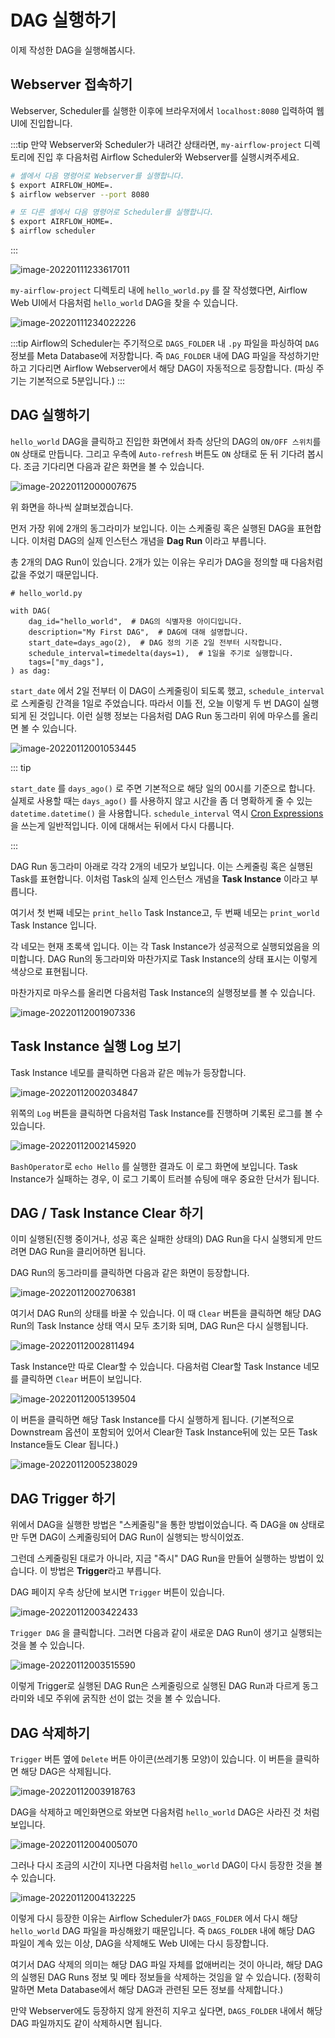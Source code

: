 # DAG 실행하기

이제 작성한 DAG을 실행해봅시다.


## Webserver 접속하기

Webserver, Scheduler를 실행한 이후에 브라우저에서 `localhost:8080` 입력하여 웹 UI에 진입합니다.

:::tip
만약 Webserver와 Scheduler가 내려간 상태라면, `my-airflow-project` 디렉토리에 진입 후 다음처럼 Airflow Scheduler와 Webserver를 실행시켜주세요.

```bash
# 셸에서 다음 명령어로 Webserver를 실행합니다.
$ export AIRFLOW_HOME=.
$ airflow webserver --port 8080

# 또 다른 셸에서 다음 명령어로 Scheduler를 실행합니다.
$ export AIRFLOW_HOME=.
$ airflow scheduler
```
:::

![image-20220111233617011](./image-20220111233617011.png)

`my-airflow-project` 디렉토리 내에 `hello_world.py` 를 잘 작성했다면, Airflow Web UI에서 다음처럼 `hello_world` DAG을 찾을 수 있습니다.

![image-20220111234022226](./image-20220111234022226.png)

:::tip
Airflow의 Scheduler는 주기적으로 `DAGS_FOLDER` 내 `.py` 파일을 파싱하여 `DAG` 정보를 Meta Database에 저장합니다.
즉 `DAG_FOLDER` 내에 DAG 파일을 작성하기만 하고 기다리면 Airflow Webserver에서 해당 DAG이 자동적으로 등장합니다. (파싱 주기는 기본적으로 5분입니다.)
:::

## DAG 실행하기

`hello_world` DAG을 클릭하고 진입한 화면에서 좌측 상단의 DAG의 `ON/OFF 스위치`를 `ON` 상태로 만듭니다.
그리고 우측에 `Auto-refresh` 버튼도 `ON` 상태로 둔 뒤 기다려 봅시다. 조금 기다리면 다음과 같은 화면을 볼 수 있습니다.

![image-20220112000007675](./image-20220112000007675.png)

위 화면을 하나씩 살펴보겠습니다.

먼저 가장 위에 2개의 동그라미가 보입니다. 이는 스케줄링 혹은 실행된 DAG을 표현합니다. 이처럼 DAG의 실제 인스턴스 개념을 **Dag Run** 이라고 부릅니다.

총 2개의 DAG Run이 있습니다. 2개가 있는 이유는 우리가 DAG을 정의할 때 다음처럼 값을 주었기 때문입니다.

```python{6-7}
# hello_world.py

with DAG(
    dag_id="hello_world",  # DAG의 식별자용 아이디입니다.
    description="My First DAG",  # DAG에 대해 설명합니다.
    start_date=days_ago(2),  # DAG 정의 기준 2일 전부터 시작합니다.
    schedule_interval=timedelta(days=1),  # 1일을 주기로 실행합니다.
    tags=["my_dags"],
) as dag:
```

`start_date` 에서 2일 전부터 이 DAG이 스케줄링이 되도록 했고, `schedule_interval` 로 스케줄링 간격을 1일로 주었습니다. 따라서 이틀 전, 오늘 이렇게 두 번 DAG이 실행되게 된 것입니다. 이런 실행 정보는 다음처럼 DAG Run 동그라미 위에 마우스를 올리면 볼 수 있습니다.

![image-20220112001053445](./image-20220112001053445.png)

::: tip

`start_date` 를 `days_ago()` 로 주면 기본적으로 해당 일의 00시를 기준으로 합니다.
실제로 사용할 때는 `days_ago()` 를 사용하지 않고 시간을 좀 더 명확하게 줄 수 있는 `datetime.datetime()` 을 사용합니다. `schedule_interval` 역시 [Cron Expressions](https://docs.oracle.com/cd/E12058_01/doc/doc.1014/e12030/cron_expressions.htm)을 쓰는게 일반적입니다. 이에 대해서는 뒤에서 다시 다룹니다.

:::

DAG Run 동그라미 아래로 각각 2개의 네모가 보입니다. 이는 스케줄링 혹은 실행된 Task를 표현합니다. 이처럼 Task의 실제 인스턴스 개념을 **Task Instance** 이라고 부릅니다.

여기서 첫 번째 네모는 `print_hello` Task Instance고, 두 번째 네모는 `print_world` Task Instance 입니다.

각 네모는 현재 초록색 입니다. 이는 각 Task Instance가 성공적으로 실행되었음을 의미합니다. DAG Run의 동그라미와 마찬가지로 Task Instance의 상태 표시는 이렇게 색상으로 표현됩니다.

마찬가지로 마우스를 올리면 다음처럼 Task Instance의 실행정보를 볼 수 있습니다.

![image-20220112001907336](./image-20220112001907336.png)

## Task Instance 실행 Log 보기

Task Instance 네모를 클릭하면 다음과 같은 메뉴가 등장합니다.

![image-20220112002034847](./image-20220112002034847.png)

위쪽의 `Log` 버튼을 클릭하면 다음처럼 Task Instance를 진행하며 기록된 로그를 볼 수 있습니다.

![image-20220112002145920](./image-20220112002145920.png)

`BashOperator`로 `echo Hello` 를 실행한 결과도 이 로그 화면에 보입니다.
Task Instance가 실패하는 경우, 이 로그 기록이 트러블 슈팅에 매우 중요한 단서가 됩니다.

## DAG / Task Instance Clear 하기

이미 실행된(진행 중이거나, 성공 혹은 실패한 상태의) DAG Run을 다시 실행되게 만드려면 DAG Run을 클리어하면 됩니다.

DAG Run의 동그라미를 클릭하면 다음과 같은 화면이 등장합니다.

![image-20220112002706381](./image-20220112002706381.png)

여기서 DAG Run의 상태를 바꿀 수 있습니다. 이 때 `Clear` 버튼을 클릭하면 해당 DAG Run의 Task Instance 상태 역시 모두 초기화 되며, DAG Run은 다시 실행됩니다.

![image-20220112002811494](./image-20220112002811494.png)

Task Instance만 따로 Clear할 수 있습니다. 다음처럼 Clear할 Task Instance 네모를 클릭하면 `Clear` 버튼이 보입니다.

![image-20220112005139504](./image-20220112005139504.png)

이 버튼을 클릭하면 해당 Task Instance를 다시 실행하게 됩니다. (기본적으로 Downstream 옵션이 포함되어 있어서 Clear한 Task Instance뒤에 있는 모든 Task Instance들도 Clear 됩니다.)

![image-20220112005238029](./image-20220112005238029.png)

## DAG Trigger 하기

위에서 DAG을 실행한 방법은 "스케줄링"을 통한 방법이었습니다. 즉 DAG을 `ON` 상태로만 두면 DAG이 스케줄링되어 DAG Run이 실행되는 방식이었죠.

그런데 스케줄링된 대로가 아니라, 지금 "즉시" DAG Run을 만들어 실행하는 방법이 있습니다. 이 방법은 **Trigger**라고 부릅니다.

DAG 페이지 우측 상단에 보시면 `Trigger` 버튼이 있습니다.

![image-20220112003422433](./image-20220112003422433.png)

`Trigger DAG` 을 클릭합니다. 그러면 다음과 같이 새로운 DAG Run이 생기고 실행되는 것을 볼 수 있습니다.

![image-20220112003515590](./image-20220112003515590.png)

이렇게 Trigger로 실행된 DAG Run은 스케줄링으로 실행된 DAG Run과 다르게 동그라미와 네모 주위에 굵직한 선이 없는 것을 볼 수 있습니다.

## DAG 삭제하기

`Trigger` 버튼 옆에 `Delete` 버튼 아이콘(쓰레기통 모양)이 있습니다. 이 버튼을 클릭하면 해당 DAG은 삭제됩니다.

![image-20220112003918763](./image-20220112003918763.png)

DAG을 삭제하고 메인화면으로 와보면 다음처럼 `hello_world` DAG은 사라진 것 처럼 보입니다.

![image-20220112004005070](./image-20220112004005070.png)

그러나 다시 조금의 시간이 지나면 다음처럼 `hello_world` DAG이 다시 등장한 것을 볼 수 있습니다.

![image-20220112004132225](./image-20220112004132225.png)

이렇게 다시 등장한 이유는 Airflow Scheduler가 `DAGS_FOLDER` 에서 다시 해당 `hello_world` DAG 파일을 파싱해왔기 때문입니다.
즉 `DAGS_FOLDER` 내에 해당 DAG 파일이 계속 있는 이상, DAG을 삭제해도 Web UI에는 다시 등장합니다.

여기서 DAG 삭제의 의미는 해당 DAG 파일 자체를 없애버리는 것이 아니라, 해당 DAG의 실행된 DAG Runs 정보 및 메타 정보들을 삭제하는 것임을 알 수 있습니다.
(정확히 말하면 Meta Database에서 해당 DAG과 관련된 모든 정보를 삭제합니다.)

만약 Webserver에도 등장하지 않게 완전히 지우고 싶다면, `DAGS_FOLDER` 내에서 해당 DAG 파일까지도 같이 삭제하시면 됩니다.

